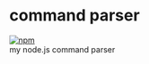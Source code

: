 # command parser
[![npm](https://img.shields.io/npm/v/xyncp.svg?style=flat-square)](https://www.npmjs.com/package/xyncp)  
my node.js command parser